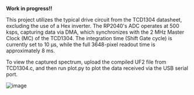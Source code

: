 **Work in progress!!**

This project utilizes the typical drive circuit from the TCD1304 datasheet, excluding the use of a Hex inverter. The RP2040's ADC operates at 500 ksps, capturing data via DMA, which synchronizes with the 2 MHz Master Clock (MC) of the TCD1304. The integration time (Shift Gate cycle) is currently set to 10 µs, while the full 3648-pixel readout time is approximately 8 ms.

To view the captured spectrum, upload the compiled UF2 file from TCD1304.c, and then run plot.py to plot the data received via the USB serial port.

![image](https://github.com/user-attachments/assets/d66bbdf7-fa45-4507-a215-32223e8315aa)
